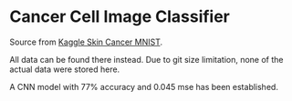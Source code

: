 # Cancer Cell Image Classifier  

Source from [Kaggle Skin Cancer MNIST](https://www.kaggle.com/kmader/skin-cancer-mnist-ham10000/downloads/skin-cancer-mnist-ham10000.zip/2). 

All data can be found there instead. Due to git size limitation, none of the actual data were stored here.


A CNN model with 77% accuracy and 0.045 mse has been established.
